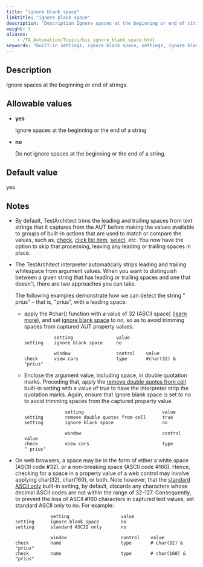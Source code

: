 ```yaml
--- 
title: "ignore blank space"
linktitle: "ignore blank space"
description: "Description Ignore spaces at the beginning or end of strings. Allowable values yes Ignore spaces at the beginning or the end of a string no Do not ignore spaces at the beginning or the end of a ..."
weight: 3
aliases: 
    - /TA_Automation/Topics/bis_ignore_blank_space.html
keywords: "built-in settings, ignore blank space, settings, ignore blank space (settings), ignore blank space, ignore spaces at the beginning or end of strings, remove both leading and trailing whitespace from strings, trim spaces from beginning and end of strings, strip all spaces at both beginning and ending of string"
---
```


## Description

Ignore spaces at the beginning or end of strings.

## Allowable values

-   **yes**

    Ignore spaces at the beginning or the end of a string

-   **no**

    Do not ignore spaces at the beginning or the end of a string.


## Default value

yes

## Notes

-   By default, TestArchitect trims the leading and trailing spaces from text strings that it captures from the AUT before making the values available to groups of built-in actions that are used to match or compare the values, such as, [check](/TA_Automation/Topics/bia_check.html), [click list item](/TA_Automation/Topics/bia_click_list_item.html), [select](/TA_Automation/Topics/bia_select.html), etc. You now have the option to skip that processing, leaving any leading or trailing spaces in place.
-   The TestArchitect interpreter automatically strips leading and trailing whitespace from argument values. When you want to distinguish between a given string that has leading or trailing spaces and one that doesn't, there are two approaches you can take.

    The following examples demonstrate how we can detect the string " prius" – that is, "prius", with a leading space:

    -   apply the \#char\(\) function with a value of 32 \(ASCII space\) \([learn more](/TA_Automation/Topics/Expressions_functions_char.html)\), and set [ignore blank space](/TA_Automation/Topics/bis_ignore_blank_space.html) to no, so as to avoid trimming spaces from captured AUT property values.

        ```
                   setting                value
        setting    ignore blank space     no
        
                   window                 control    value
        check      view cars              type       #char(32) & "prius"
        ```

    -   Enclose the argument value, including space, in double quotation marks. Preceding that, apply the [remove double quotes from cell](/TA_Automation/Topics/bis_remove_double_quotes_from_cells.html) built-in setting with a value of true to have the interpreter strip the quotation marks. Again, ensure that ignore blank space is set to no to avoid trimming spaces from the captured property value.

        ```
                       setting                             value
        setting        remove double quotes from cell      true
        setting        ignore blank space                  no
                                        
                       window                              control      value
        check          view cars                           type         " prius" 
        ```

-   On web browsers, a space may be in the form of either a white space \(ASCII code \#32\), or a non-breaking space \(ASCII code \#160\). Hence, checking for a space in a property value of a web control may involve applying char\(32\), char\(160\), or both. Note however, that the [standard ASCII only](/TA_Automation/Topics/bis_standard_ASCII_only.html) built-in setting, by default, discards any characters whose decimal ASCII codes are not within the range of 32-127. Consequently, to prevent the loss of ASCII \#160 characters in captured text values, set standard ASCII only to no. For example:

    ```
                 setting                   value
    setting      ignore blank space        no
    setting      standard ASCII only       no
    
                 window                    control    value
    check        name                      type       # char(32) & "prius"
    check        name                      type       # char(160) & "prius"
    ```





